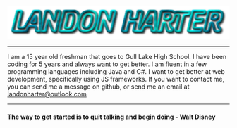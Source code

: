 <img src="./name.png">

***

I am a 15 year old freshman that goes to Gull Lake High School. I have been coding for 5 years and always want to get better. I am fluent in a few programming languages including Java and C#. I want to get better at web development, specifically using JS frameworks. If you want to contact me, you can send me a message on github, or send me an email at landonharter@outlook.com

***

<h4>The way to get started is to quit talking and begin doing - Walt Disney</h3>
